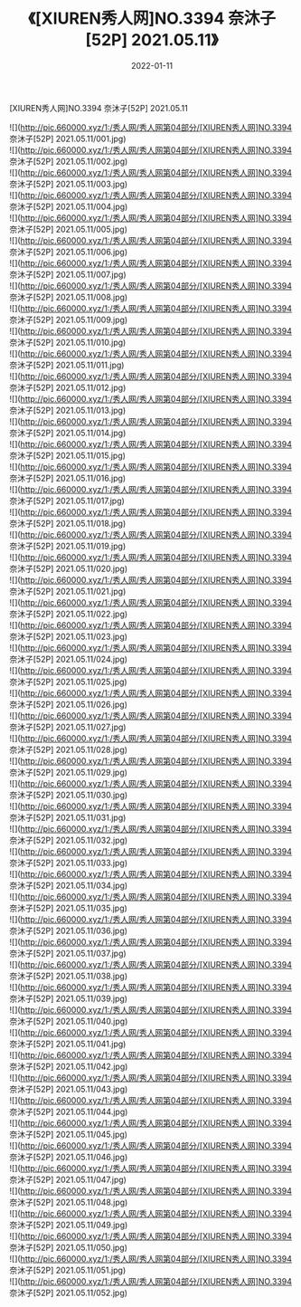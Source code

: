 ﻿---
layout: post
title:  《[XIUREN秀人网]NO.3394 奈沐子[52P] 2021.05.11》
date:   2022-01-11
img: http://pic.660000.xyz/1:/秀人网/秀人网第04部分/[XIUREN秀人网]NO.3394 奈沐子[52P] 2021.05.11/000.jpg
categories: [美女, 清纯, 唯美]
---

[XIUREN秀人网]NO.3394 奈沐子[52P] 2021.05.11

 ![](http://pic.660000.xyz/1:/秀人网/秀人网第04部分/[XIUREN秀人网]NO.3394 奈沐子[52P] 2021.05.11/001.jpg) <br>![](http://pic.660000.xyz/1:/秀人网/秀人网第04部分/[XIUREN秀人网]NO.3394 奈沐子[52P] 2021.05.11/002.jpg) <br>![](http://pic.660000.xyz/1:/秀人网/秀人网第04部分/[XIUREN秀人网]NO.3394 奈沐子[52P] 2021.05.11/003.jpg) <br>![](http://pic.660000.xyz/1:/秀人网/秀人网第04部分/[XIUREN秀人网]NO.3394 奈沐子[52P] 2021.05.11/004.jpg) <br>![](http://pic.660000.xyz/1:/秀人网/秀人网第04部分/[XIUREN秀人网]NO.3394 奈沐子[52P] 2021.05.11/005.jpg) <br>![](http://pic.660000.xyz/1:/秀人网/秀人网第04部分/[XIUREN秀人网]NO.3394 奈沐子[52P] 2021.05.11/006.jpg) <br>![](http://pic.660000.xyz/1:/秀人网/秀人网第04部分/[XIUREN秀人网]NO.3394 奈沐子[52P] 2021.05.11/007.jpg) <br>![](http://pic.660000.xyz/1:/秀人网/秀人网第04部分/[XIUREN秀人网]NO.3394 奈沐子[52P] 2021.05.11/008.jpg) <br>![](http://pic.660000.xyz/1:/秀人网/秀人网第04部分/[XIUREN秀人网]NO.3394 奈沐子[52P] 2021.05.11/009.jpg) <br>![](http://pic.660000.xyz/1:/秀人网/秀人网第04部分/[XIUREN秀人网]NO.3394 奈沐子[52P] 2021.05.11/010.jpg) <br>![](http://pic.660000.xyz/1:/秀人网/秀人网第04部分/[XIUREN秀人网]NO.3394 奈沐子[52P] 2021.05.11/011.jpg) <br>![](http://pic.660000.xyz/1:/秀人网/秀人网第04部分/[XIUREN秀人网]NO.3394 奈沐子[52P] 2021.05.11/012.jpg) <br>![](http://pic.660000.xyz/1:/秀人网/秀人网第04部分/[XIUREN秀人网]NO.3394 奈沐子[52P] 2021.05.11/013.jpg) <br>![](http://pic.660000.xyz/1:/秀人网/秀人网第04部分/[XIUREN秀人网]NO.3394 奈沐子[52P] 2021.05.11/014.jpg) <br>![](http://pic.660000.xyz/1:/秀人网/秀人网第04部分/[XIUREN秀人网]NO.3394 奈沐子[52P] 2021.05.11/015.jpg) <br>![](http://pic.660000.xyz/1:/秀人网/秀人网第04部分/[XIUREN秀人网]NO.3394 奈沐子[52P] 2021.05.11/016.jpg) <br>![](http://pic.660000.xyz/1:/秀人网/秀人网第04部分/[XIUREN秀人网]NO.3394 奈沐子[52P] 2021.05.11/017.jpg) <br>![](http://pic.660000.xyz/1:/秀人网/秀人网第04部分/[XIUREN秀人网]NO.3394 奈沐子[52P] 2021.05.11/018.jpg) <br>![](http://pic.660000.xyz/1:/秀人网/秀人网第04部分/[XIUREN秀人网]NO.3394 奈沐子[52P] 2021.05.11/019.jpg) <br>![](http://pic.660000.xyz/1:/秀人网/秀人网第04部分/[XIUREN秀人网]NO.3394 奈沐子[52P] 2021.05.11/020.jpg) <br>![](http://pic.660000.xyz/1:/秀人网/秀人网第04部分/[XIUREN秀人网]NO.3394 奈沐子[52P] 2021.05.11/021.jpg) <br>![](http://pic.660000.xyz/1:/秀人网/秀人网第04部分/[XIUREN秀人网]NO.3394 奈沐子[52P] 2021.05.11/022.jpg) <br>![](http://pic.660000.xyz/1:/秀人网/秀人网第04部分/[XIUREN秀人网]NO.3394 奈沐子[52P] 2021.05.11/023.jpg) <br>![](http://pic.660000.xyz/1:/秀人网/秀人网第04部分/[XIUREN秀人网]NO.3394 奈沐子[52P] 2021.05.11/024.jpg) <br>![](http://pic.660000.xyz/1:/秀人网/秀人网第04部分/[XIUREN秀人网]NO.3394 奈沐子[52P] 2021.05.11/025.jpg) <br>![](http://pic.660000.xyz/1:/秀人网/秀人网第04部分/[XIUREN秀人网]NO.3394 奈沐子[52P] 2021.05.11/026.jpg) <br>![](http://pic.660000.xyz/1:/秀人网/秀人网第04部分/[XIUREN秀人网]NO.3394 奈沐子[52P] 2021.05.11/027.jpg) <br>![](http://pic.660000.xyz/1:/秀人网/秀人网第04部分/[XIUREN秀人网]NO.3394 奈沐子[52P] 2021.05.11/028.jpg) <br>![](http://pic.660000.xyz/1:/秀人网/秀人网第04部分/[XIUREN秀人网]NO.3394 奈沐子[52P] 2021.05.11/029.jpg) <br>![](http://pic.660000.xyz/1:/秀人网/秀人网第04部分/[XIUREN秀人网]NO.3394 奈沐子[52P] 2021.05.11/030.jpg) <br>![](http://pic.660000.xyz/1:/秀人网/秀人网第04部分/[XIUREN秀人网]NO.3394 奈沐子[52P] 2021.05.11/031.jpg) <br>![](http://pic.660000.xyz/1:/秀人网/秀人网第04部分/[XIUREN秀人网]NO.3394 奈沐子[52P] 2021.05.11/032.jpg) <br>![](http://pic.660000.xyz/1:/秀人网/秀人网第04部分/[XIUREN秀人网]NO.3394 奈沐子[52P] 2021.05.11/033.jpg) <br>![](http://pic.660000.xyz/1:/秀人网/秀人网第04部分/[XIUREN秀人网]NO.3394 奈沐子[52P] 2021.05.11/034.jpg) <br>![](http://pic.660000.xyz/1:/秀人网/秀人网第04部分/[XIUREN秀人网]NO.3394 奈沐子[52P] 2021.05.11/035.jpg) <br>![](http://pic.660000.xyz/1:/秀人网/秀人网第04部分/[XIUREN秀人网]NO.3394 奈沐子[52P] 2021.05.11/036.jpg) <br>![](http://pic.660000.xyz/1:/秀人网/秀人网第04部分/[XIUREN秀人网]NO.3394 奈沐子[52P] 2021.05.11/037.jpg) <br>![](http://pic.660000.xyz/1:/秀人网/秀人网第04部分/[XIUREN秀人网]NO.3394 奈沐子[52P] 2021.05.11/038.jpg) <br>![](http://pic.660000.xyz/1:/秀人网/秀人网第04部分/[XIUREN秀人网]NO.3394 奈沐子[52P] 2021.05.11/039.jpg) <br>![](http://pic.660000.xyz/1:/秀人网/秀人网第04部分/[XIUREN秀人网]NO.3394 奈沐子[52P] 2021.05.11/040.jpg) <br>![](http://pic.660000.xyz/1:/秀人网/秀人网第04部分/[XIUREN秀人网]NO.3394 奈沐子[52P] 2021.05.11/041.jpg) <br>![](http://pic.660000.xyz/1:/秀人网/秀人网第04部分/[XIUREN秀人网]NO.3394 奈沐子[52P] 2021.05.11/042.jpg) <br>![](http://pic.660000.xyz/1:/秀人网/秀人网第04部分/[XIUREN秀人网]NO.3394 奈沐子[52P] 2021.05.11/043.jpg) <br>![](http://pic.660000.xyz/1:/秀人网/秀人网第04部分/[XIUREN秀人网]NO.3394 奈沐子[52P] 2021.05.11/044.jpg) <br>![](http://pic.660000.xyz/1:/秀人网/秀人网第04部分/[XIUREN秀人网]NO.3394 奈沐子[52P] 2021.05.11/045.jpg) <br>![](http://pic.660000.xyz/1:/秀人网/秀人网第04部分/[XIUREN秀人网]NO.3394 奈沐子[52P] 2021.05.11/046.jpg) <br>![](http://pic.660000.xyz/1:/秀人网/秀人网第04部分/[XIUREN秀人网]NO.3394 奈沐子[52P] 2021.05.11/047.jpg) <br>![](http://pic.660000.xyz/1:/秀人网/秀人网第04部分/[XIUREN秀人网]NO.3394 奈沐子[52P] 2021.05.11/048.jpg) <br>![](http://pic.660000.xyz/1:/秀人网/秀人网第04部分/[XIUREN秀人网]NO.3394 奈沐子[52P] 2021.05.11/049.jpg) <br>![](http://pic.660000.xyz/1:/秀人网/秀人网第04部分/[XIUREN秀人网]NO.3394 奈沐子[52P] 2021.05.11/050.jpg) <br>![](http://pic.660000.xyz/1:/秀人网/秀人网第04部分/[XIUREN秀人网]NO.3394 奈沐子[52P] 2021.05.11/051.jpg) <br>![](http://pic.660000.xyz/1:/秀人网/秀人网第04部分/[XIUREN秀人网]NO.3394 奈沐子[52P] 2021.05.11/052.jpg) <br>